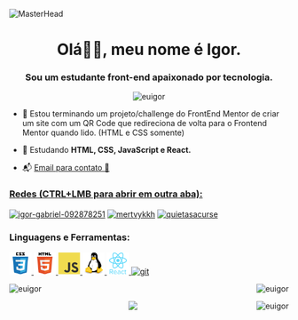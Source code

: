 ![MasterHead](https://i.imgur.com/5BqZBHA.gif)

<h1 align="center">Olá👋🏻, meu nome é Igor.</h1>
<h3 align="center">Sou um estudante front-end apaixonado por tecnologia.</h3>
<p align="center"> <img src="https://komarev.com/ghpvc/?username=euigor&label=Profile%20views&color=330967&style=flat" alt="euigor" /> </p>

- 🔭 Estou terminando um projeto/challenge do FrontEnd Mentor de criar um site com um QR Code que redireciona de volta para o Frontend Mentor quando lido. (HTML e CSS somente)

- 🌱 Estudando **HTML, CSS, JavaScript e React.**

- 📬 <a href = "mailto:igorgabrielcardosodejesus@gmail.com">Email para contato 📧

<h3 align="left">Redes (CTRL+LMB para abrir em outra aba):</h3>
<p align="left">
<a href="https://linkedin.com/in/igor-gabriel-092878251" target="blank"><img align="center" src="https://raw.githubusercontent.com/rahuldkjain/github-profile-readme-generator/master/src/images/icons/Social/linked-in-alt.svg" alt="igor-gabriel-092878251" height="30" width="40" /></a>
<a href="https://www.instagram.com/astharof/" target="blank"><img align="center" src="https://raw.githubusercontent.com/rahuldkjain/github-profile-readme-generator/master/src/images/icons/Social/instagram.svg" alt="mertvykkh" height="30" width="40" /></a>
  <a href="https://twitter.com/quietasacurse" target="blank"><img align="center" src="https://raw.githubusercontent.com/rahuldkjain/github-profile-readme-generator/master/src/images/icons/Social/twitter.svg" alt="quietasacurse" height="30" width="40" /></a>
</p>

<h3 align="left">Linguagens e Ferramentas:</h3>
<p align="left"> <a href="https://www.w3schools.com/css/" target="_blank" rel="noreferrer"> <img src="https://raw.githubusercontent.com/devicons/devicon/master/icons/css3/css3-original-wordmark.svg" alt="css3" width="40" height="40"/> </a> <a href="https://www.w3.org/html/" target="_blank" rel="noreferrer"> <img src="https://raw.githubusercontent.com/devicons/devicon/master/icons/html5/html5-original-wordmark.svg" alt="html5" width="40" height="40"/> </a> <a href="https://developer.mozilla.org/en-US/docs/Web/JavaScript" target="_blank" rel="noreferrer"> <img src="https://raw.githubusercontent.com/devicons/devicon/master/icons/javascript/javascript-original.svg" alt="javascript" width="40" height="40"/> </a> <a href="https://www.linux.org/" target="_blank" rel="noreferrer"> <img src="https://raw.githubusercontent.com/devicons/devicon/master/icons/linux/linux-original.svg" alt="linux" width="40" height="40"/> </a> <a href="https://reactjs.org/" target="_blank" rel="noreferrer"> <img src="https://raw.githubusercontent.com/devicons/devicon/master/icons/react/react-original-wordmark.svg" alt="react" width="40" height="40"/> </a>
<a href="https://git-scm.com/" target="_blank" rel="noreferrer"> <img src="https://www.vectorlogo.zone/logos/git-scm/git-scm-icon.svg" alt="git" width="40" height="40"/> </a>  
  </p>


<p><img align="left" src="https://github-readme-stats.vercel.app/api/top-langs?username=euigor&show_icons=true&theme=midnight-purple&locale=en&layout=compact" alt="euigor" /></p>
<p>&nbsp;<img align="right" src="https://github-readme-stats.vercel.app/api?username=euigor&show_icons=true&theme=midnight-purple&locale=en" alt="euigor" /></p>
<p><img align="right" src="https://github-readme-streak-stats.herokuapp.com/?user=euigor&theme=midnight-purple" alt="euigor" /></p>
<div align="center">
<img src="https://github.com/euigor/euigor/blob/output/github-contribution-grid-snake.svg"/>
</div>

